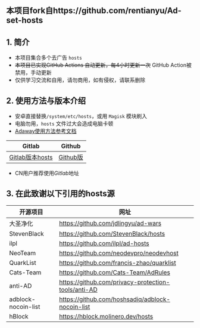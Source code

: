 
## 本项目fork自https://github.com/rentianyu/Ad-set-hosts

## 1. 简介

- 本项目集合多个去广告 `hosts`
- ~~本项目已实现GitHub Actions 自动更新，每4小时更新一次~~ GitHub Action被禁用，手动更新
- 仅供学习交流和自用，请勿商用，如有侵权，请联系删除

## 2. 使用方法与版本介绍

- 安卓直接替换`/system/etc/hosts`，或用 `Magisk` 模块刷入
- 电脑勿用，`hosts` 文件过大会造成电脑卡顿
- [Adaway使用方法参考文档](docs/HowToUseAdAway.md)


|  Gitlab | Github |
|-|-|
| [Gitlab版本hosts](https://gitlab.com/rainmor/Adhosts-block/-/raw/master/hosts) | [Github版](https://raw.githubusercontent.com/shiqianwei0508/Adhosts-block/master/hosts) | 

- CN用户推荐使用*Gitlab*地址

## 3. 在此致谢以下引用的hosts源


开源项目 | 网址
-|-
大圣净化 | https://github.com/jdlingyu/ad-wars 
StevenBlack | https://github.com/StevenBlack/hosts
ilpl | https://github.com/ilpl/ad-hosts
NeoTeam | https://github.com/neodevpro/neodevhost
QuarkList | https://github.com/francis-zhao/quarklist
Cats-Team | https://github.com/Cats-Team/AdRules
anti-AD | https://github.com/privacy-protection-tools/anti-AD
adblock-nocoin-list | https://github.com/hoshsadiq/adblock-nocoin-list
hBlock |https://hblock.molinero.dev/hosts 
